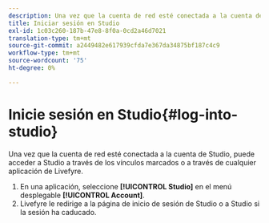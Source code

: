 ```yaml
---
description: Una vez que la cuenta de red esté conectada a la cuenta de Studio, puede acceder a Studio a través de los vínculos marcados o a través de cualquier aplicación de Livefyre.
title: Iniciar sesión en Studio
exl-id: 1c03c260-187b-47e8-8f0a-0cd2a46d7021
translation-type: tm+mt
source-git-commit: a2449482e617939cfda7e367da34875bf187c4c9
workflow-type: tm+mt
source-wordcount: '75'
ht-degree: 0%

---
```


# Inicie sesión en Studio{#log-into-studio}

Una vez que la cuenta de red esté conectada a la cuenta de Studio, puede acceder a Studio a través de los vínculos marcados o a través de cualquier aplicación de Livefyre.

1. En una aplicación, seleccione **[!UICONTROL Studio]** en el menú desplegable **[!UICONTROL Account]**.
1. Livefyre le redirige a la página de inicio de sesión de Studio o a Studio si la sesión ha caducado.
